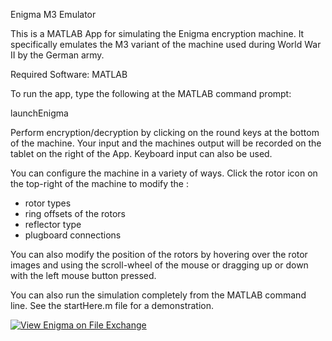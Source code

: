 Enigma M3 Emulator

This is a MATLAB App for simulating the Enigma encryption machine. It specifically emulates the M3 variant of the machine used during World War II by the German army.

Required Software: MATLAB

To run the app, type the following at the MATLAB command prompt:

launchEnigma

Perform encryption/decryption by clicking on the round keys at the bottom of the machine. Your input and the machines output will be recorded on the tablet on the right of the App. Keyboard input can also be used.

You can configure the machine in a variety of ways. Click the rotor icon on the top-right of the machine to modify the :
- rotor types
- ring offsets of the rotors
- reflector type
- plugboard connections

You can also modify the position of the rotors by hovering over the rotor images and using the scroll-wheel of the mouse or dragging up or down with the left mouse button pressed.

You can also run the simulation completely from the MATLAB command line. See the startHere.m file for a demonstration.

[![View Enigma on File Exchange](https://www.mathworks.com/matlabcentral/images/matlab-file-exchange.svg)](https://www.mathworks.com/matlabcentral/fileexchange/51009-enigma)
